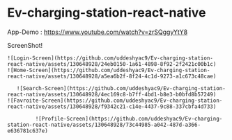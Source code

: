 ﻿# Ev-charging-station-react-native
 App-Demo : https://www.youtube.com/watch?v=zrSQggyYtY8

 ScreenShot!
 
    ![Login-Screen](https://github.com/uddeshyac9/Ev-charging-station-react-native/assets/130648928/24eb0150-1a61-4898-8f92-2f2421c00b1c)                  ![Home-Screen](https://github.com/uddeshyac9/Ev-charging-station-react-native/assets/130648928/a5ea6b2f-8f24-4c1d-9273-a1c673c48cae)

       ![Search-Screen](https://github.com/uddeshyac9/Ev-charging-station-react-native/assets/130648928/4ec169c8-b7ff-4bd1-b8e3-b0bfd8b57249)                  ![Favroite-Screen](https://github.com/uddeshyac9/Ev-charging-station-react-native/assets/130648928/f9342c21-c14e-4437-9c88-337cbfa4d733)

             ![Profile-Screen](https://github.com/uddeshyac9/Ev-charging-station-react-native/assets/130648928/73c44985-a042-487d-a366-e636781c637e)



